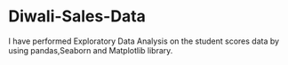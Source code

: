 # Diwali-Sales-Data
I have performed Exploratory Data Analysis on the student scores data by using pandas,Seaborn and Matplotlib library.
